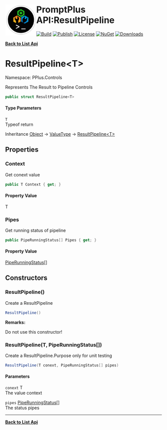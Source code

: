 # <img align="left" width="100" height="100" src="../images/icon.png">PromptPlus API:ResultPipeline<T> 

[![Build](https://github.com/FRACerqueira/PromptPlus/workflows/Build/badge.svg)](https://github.com/FRACerqueira/PromptPlus/actions/workflows/build.yml)
[![Publish](https://github.com/FRACerqueira/PromptPlus/actions/workflows/publish.yml/badge.svg)](https://github.com/FRACerqueira/PromptPlus/actions/workflows/publish.yml)
[![License](https://img.shields.io/github/license/FRACerqueira/PromptPlus)](https://github.com/FRACerqueira/PromptPlus/blob/master/LICENSE)
[![NuGet](https://img.shields.io/nuget/v/PromptPlus)](https://www.nuget.org/packages/PromptPlus/)
[![Downloads](https://img.shields.io/nuget/dt/PromptPlus)](https://www.nuget.org/packages/PromptPlus/)

[**Back to List Api**](./apis.md)

# ResultPipeline&lt;T&gt;

Namespace: PPlus.Controls

Represents The Result to Pipeline Controls

```csharp
public struct ResultPipeline<T>
```

#### Type Parameters

`T`<br>
Typeof return

Inheritance [Object](https://docs.microsoft.com/en-us/dotnet/api/system.object) → [ValueType](https://docs.microsoft.com/en-us/dotnet/api/system.valuetype) → [ResultPipeline&lt;T&gt;](./pplus.controls.resultpipeline-1.md)

## Properties

### <a id="properties-context"/>**Context**

Get conext value

```csharp
public T Context { get; }
```

#### Property Value

T<br>

### <a id="properties-pipes"/>**Pipes**

Get running status of pipeline

```csharp
public PipeRunningStatus[] Pipes { get; }
```

#### Property Value

[PipeRunningStatus[]](./pplus.controls.piperunningstatus.md)<br>

## Constructors

### <a id="constructors-.ctor"/>**ResultPipeline()**

Create a ResultPipeline

```csharp
ResultPipeline()
```

**Remarks:**

Do not use this constructor!

### <a id="constructors-.ctor"/>**ResultPipeline(T, PipeRunningStatus[])**

Create a ResultPipeline.Purpose only for unit testing

```csharp
ResultPipeline(T conext, PipeRunningStatus[] pipes)
```

#### Parameters

`conext` T<br>
The value context

`pipes` [PipeRunningStatus[]](./pplus.controls.piperunningstatus.md)<br>
The status pipes


- - -
[**Back to List Api**](./apis.md)
